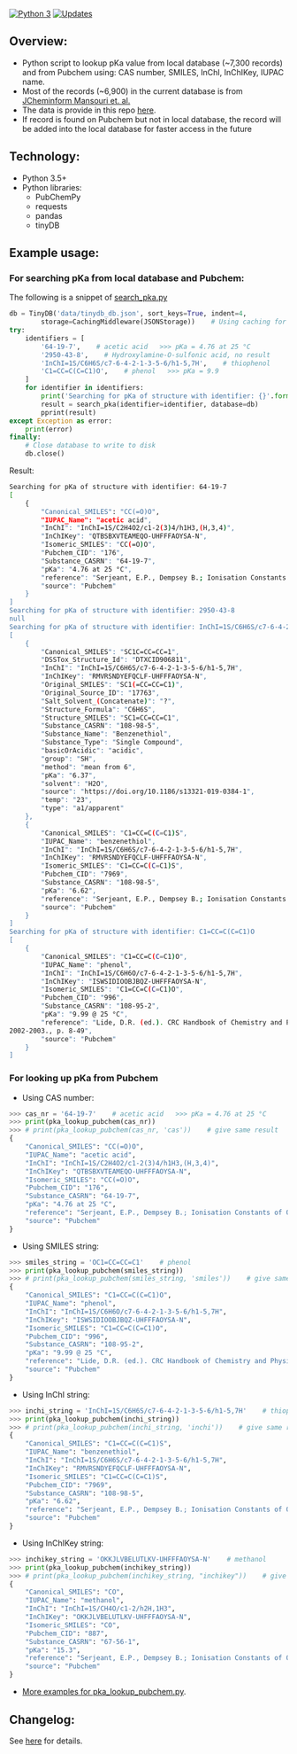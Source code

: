 [![Python 3](https://pyup.io/repos/github/khoivan88/pka_lookup/python-3-shield.svg)](https://pyup.io/repos/github/khoivan88/pka_lookup/)
[![Updates](https://pyup.io/repos/github/khoivan88/pka_lookup/shield.svg)](https://pyup.io/repos/github/khoivan88/pka_lookup/)


## Overview:

- Python script to lookup pKa value from local database (~7,300 records) and from Pubchem using: CAS number, SMILES, InChI, InChIKey, IUPAC name.
- Most of the records (~6,900) in the current database is from [JCheminform Mansouri et. al.](https://jcheminf.biomedcentral.com/articles/10.1186/s13321-019-0384-1)
- The data is provide in this repo [here](src/data).
- If record is found on Pubchem but not in local database, the record will be added into the local database for faster access in the future

## Technology:

- Python 3.5+
- Python libraries:
  - PubChemPy
  - requests
  - pandas
  - tinyDB

## Example usage:

### For searching pKa from local database and Pubchem:

The following is a snippet of [search_pka.py](src/search_pka.py)

```python
db = TinyDB('data/tinydb_db.json', sort_keys=True, indent=4, 
        storage=CachingMiddleware(JSONStorage))    # Using caching for faster performance 
try:
    identifiers = [
        '64-19-7',    # acetic acid   >>> pKa = 4.76 at 25 °C
        '2950-43-8',    # Hydroxylamine-O-sulfonic acid, no result     
        'InChI=1S/C6H6S/c7-6-4-2-1-3-5-6/h1-5,7H',    # thiophenol
        'C1=CC=C(C=C1)O',    # phenol   >>> pKa = 9.9
    ]
    for identifier in identifiers:
        print('Searching for pKa of structure with identifier: {}'.format(identifier))
        result = search_pka(identifier=identifier, database=db)
        pprint(result)
except Exception as error:
    print(error)
finally:
    # Close database to write to disk
    db.close()
```

Result:

```bash
Searching for pKa of structure with identifier: 64-19-7
[
    {
        "Canonical_SMILES": "CC(=O)O",
        "IUPAC_Name": "acetic acid",
        "InChI": "InChI=1S/C2H4O2/c1-2(3)4/h1H3,(H,3,4)",
        "InChIKey": "QTBSBXVTEAMEQO-UHFFFAOYSA-N",
        "Isomeric_SMILES": "CC(=O)O",
        "Pubchem_CID": "176",
        "Substance_CASRN": "64-19-7",
        "pKa": "4.76 at 25 °C",
        "reference": "Serjeant, E.P., Dempsey B.; Ionisation Constants of Organic  Acids in Aqueous Solution. International Union of Pure and  Applied Chemistry (IUPAC). IUPAC Chemical Data Series No.  23, 1979. New York, New York: Pergamon Press, Inc., p. 989",
        "source": "Pubchem"
    }
]
Searching for pKa of structure with identifier: 2950-43-8
null
Searching for pKa of structure with identifier: InChI=1S/C6H6S/c7-6-4-2-1-3-5-6/h1-5,7H
[
    {
        "Canonical_SMILES": "SC1C=CC=CC=1",
        "DSSTox_Structure_Id": "DTXCID906811",
        "InChI": "InChI=1S/C6H6S/c7-6-4-2-1-3-5-6/h1-5,7H",   
        "InChIKey": "RMVRSNDYEFQCLF-UHFFFAOYSA-N",
        "Original_SMILES": "SC1(=CC=CC=C1)",
        "Original_Source_ID": "17763",
        "Salt_Solvent_(Concatenate)": "?",
        "Structure_Formula": "C6H6S",
        "Structure_SMILES": "SC1=CC=CC=C1",
        "Substance_CASRN": "108-98-5",
        "Substance_Name": "Benzenethiol",
        "Substance_Type": "Single Compound",
        "basicOrAcidic": "acidic",
        "group": "SH",
        "method": "mean from 6",
        "pKa": "6.37",
        "solvent": "H2O",
        "source": "https://doi.org/10.1186/s13321-019-0384-1",
        "temp": "23",
        "type": "a1/apparent"
    },
    {
        "Canonical_SMILES": "C1=CC=C(C=C1)S",
        "IUPAC_Name": "benzenethiol",
        "InChI": "InChI=1S/C6H6S/c7-6-4-2-1-3-5-6/h1-5,7H",
        "InChIKey": "RMVRSNDYEFQCLF-UHFFFAOYSA-N",
        "Isomeric_SMILES": "C1=CC=C(C=C1)S",
        "Pubchem_CID": "7969",
        "Substance_CASRN": "108-98-5",
        "pKa": "6.62",
        "reference": "Serjeant, E.P., Dempsey B.; Ionisation Constants of Organic  Acids in Aqueous Solution. International Union of Pure and  Applied Chemistry (IUPAC). IUPAC Chemical Data Series No.  23, 1979. New York, New York: Pergamon Press, Inc., p. 165",
        "source": "Pubchem"
    }
]
Searching for pKa of structure with identifier: C1=CC=C(C=C1)O
[
    {
        "Canonical_SMILES": "C1=CC=C(C=C1)O",
        "IUPAC_Name": "phenol",
        "InChI": "InChI=1S/C6H6O/c7-6-4-2-1-3-5-6/h1-5,7H",
        "InChIKey": "ISWSIDIOOBJBQZ-UHFFFAOYSA-N",
        "Isomeric_SMILES": "C1=CC=C(C=C1)O",
        "Pubchem_CID": "996",
        "Substance_CASRN": "108-95-2",
        "pKa": "9.99 @ 25 °C",
        "reference": "Lide, D.R. (ed.). CRC Handbook of Chemistry and Physics. 83rd ed. Boca Raton, Fl: CRC Press Inc., 
2002-2003., p. 8-49",
        "source": "Pubchem"
    }
]
```


### For looking up pKa from Pubchem

- Using CAS number:

```python
>>> cas_nr = '64-19-7'    # acetic acid   >>> pKa = 4.76 at 25 °C
>>> print(pka_lookup_pubchem(cas_nr))    
>>> # print(pka_lookup_pubchem(cas_nr, 'cas'))    # give same result
{
    "Canonical_SMILES": "CC(=O)O",
    "IUPAC_Name": "acetic acid",
    "InChI": "InChI=1S/C2H4O2/c1-2(3)4/h1H3,(H,3,4)",
    "InChIKey": "QTBSBXVTEAMEQO-UHFFFAOYSA-N",
    "Isomeric_SMILES": "CC(=O)O",
    "Pubchem_CID": "176",
    "Substance_CASRN": "64-19-7",
    "pKa": "4.76 at 25 °C",
    "reference": "Serjeant, E.P., Dempsey B.; Ionisation Constants of Organic  Acids in Aqueous Solution. International Union of Pure and  Applied Chemistry (IUPAC). IUPAC Chemical Data Series No.  23, 1979. New York, New York: Pergamon Press, Inc., p. 989",
    "source": "Pubchem"
}
```

- Using SMILES string:

```python
>>> smiles_string = 'OC1=CC=CC=C1'    # phenol
>>> print(pka_lookup_pubchem(smiles_string))
>>> # print(pka_lookup_pubchem(smiles_string, 'smiles'))    # give same result
{
    "Canonical_SMILES": "C1=CC=C(C=C1)O",
    "IUPAC_Name": "phenol",
    "InChI": "InChI=1S/C6H6O/c7-6-4-2-1-3-5-6/h1-5,7H",
    "InChIKey": "ISWSIDIOOBJBQZ-UHFFFAOYSA-N",
    "Isomeric_SMILES": "C1=CC=C(C=C1)O",
    "Pubchem_CID": "996",
    "Substance_CASRN": "108-95-2",
    "pKa": "9.99 @ 25 °C",
    "reference": "Lide, D.R. (ed.). CRC Handbook of Chemistry and Physics. 83rd ed. Boca Raton, Fl: CRC Press Inc., 2002-2003., p. 8-49",
    "source": "Pubchem"
}
```

- Using InChI string:

```python
>>> inchi_string = 'InChI=1S/C6H6S/c7-6-4-2-1-3-5-6/h1-5,7H'    # thiophenol
>>> print(pka_lookup_pubchem(inchi_string))
>>> # print(pka_lookup_pubchem(inchi_string, 'inchi'))    # give same result
{
    "Canonical_SMILES": "C1=CC=C(C=C1)S",
    "IUPAC_Name": "benzenethiol",
    "InChI": "InChI=1S/C6H6S/c7-6-4-2-1-3-5-6/h1-5,7H",
    "InChIKey": "RMVRSNDYEFQCLF-UHFFFAOYSA-N",
    "Isomeric_SMILES": "C1=CC=C(C=C1)S",
    "Pubchem_CID": "7969",
    "Substance_CASRN": "108-98-5",
    "pKa": "6.62",
    "reference": "Serjeant, E.P., Dempsey B.; Ionisation Constants of Organic  Acids in Aqueous Solution. International Union of Pure and  Applied Chemistry (IUPAC). IUPAC Chemical Data Series No.  23, 1979. New York, New York: Pergamon Press, Inc., p. 165",
    "source": "Pubchem"
}
```

- Using InChIKey string:

```python
>>> inchikey_string = 'OKKJLVBELUTLKV-UHFFFAOYSA-N'    # methanol
>>> print(pka_lookup_pubchem(inchikey_string))
>>> # print(pka_lookup_pubchem(inchikey_string, "inchikey"))    # give same result
{
    "Canonical_SMILES": "CO",
    "IUPAC_Name": "methanol",
    "InChI": "InChI=1S/CH4O/c1-2/h2H,1H3",
    "InChIKey": "OKKJLVBELUTLKV-UHFFFAOYSA-N",
    "Isomeric_SMILES": "CO",
    "Pubchem_CID": "887",
    "Substance_CASRN": "67-56-1",
    "pKa": "15.3",
    "reference": "Serjeant, E.P., Dempsey B.; Ionisation Constants of Organic  Acids in Aqueous Solution. International Union of Pure and  Applied Chemistry (IUPAC). IUPAC Chemical Data Series No.  23, 1979. New York, New York: Pergamon Press, Inc., p. 989",
    "source": "Pubchem"
}
```

- [More examples for pka_lookup_pubchem.py](examples/using_pka_lookup_pubchem.ipynb).

## Changelog:

See [here](VERSION.md) for details.
